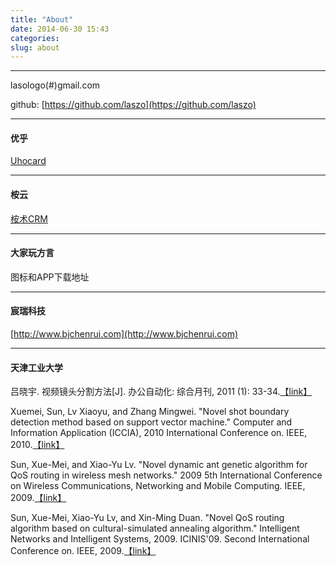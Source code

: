 ```yaml
---
title: "About"
date: 2014-06-30 15:43
categories:
slug: about
---
```


---
lasologo(#)gmail.com

github: [https://github.com/laszo](https://github.com/laszo)

---
#### 优乎

[Uhocard](http://www.uhocard.com)

---
#### 桉云

[桉术CRM](http://www.uhocard.com)

---
#### 大家玩方言

图标和APP下载地址

---
#### 宸瑞科技

[http://www.bjchenrui.com](http://www.bjchenrui.com)

---
#### 天津工业大学

吕晓宇. 视频镜头分割方法[J]. 办公自动化: 综合月刊, 2011 (1): 33-34.[【link】](http://www.cqvip.com/qk/83885a/201101/36718832.html)

Xuemei, Sun, Lv Xiaoyu, and Zhang Mingwei. "Novel shot boundary detection method based on support vector machine." Computer and Information Application (ICCIA), 2010 International Conference on. IEEE, 2010.[【link】](http://ieeexplore.ieee.org/document/6141536/)

Sun, Xue-Mei, and Xiao-Yu Lv. "Novel dynamic ant genetic algorithm for QoS routing in wireless mesh networks." 2009 5th International Conference on Wireless Communications, Networking and Mobile Computing. IEEE, 2009.[【link】](http://dl.acm.org/citation.cfm?id=1738141)

Sun, Xue-Mei, Xiao-Yu Lv, and Xin-Ming Duan. "Novel QoS routing algorithm based on cultural-simulated annealing algorithm." Intelligent Networks and Intelligent Systems, 2009. ICINIS'09. Second International Conference on. IEEE, 2009.[【link】](http://ieeexplore.ieee.org/document/5363767/)